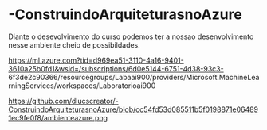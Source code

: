 # -ConstruindoArquiteturasnoAzure

Diante o desevolvimento do curso podemos ter a nossao desenvolvimento nesse ambiente cheio de possibildades.

https://ml.azure.com?tid=d969ea51-3110-4a16-9401-3610a25b0fd1&wsid=/subscriptions/6d0e5144-6751-4d38-93c3-
6f3de2c90366/resourcegroups/Labaai900/providers/Microsoft.MachineLearningServices/workspaces/Laboratorioai900

https://github.com/dlucscreator/-ConstruindoArquiteturasnoAzure/blob/cc54fd53d085511b5f0198871e064891ec9fe0f8/ambienteazure.png

